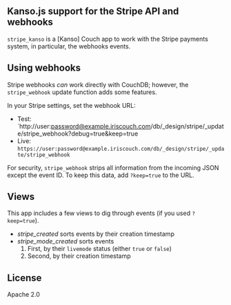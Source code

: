 ## Kanso.js support for the Stripe API and webhooks

`stripe_kanso` is a [Kanso] Couch app to work with the Stripe payments system, in particular, the webhooks events.

## Using webhooks

Stripe webhooks *can* work directly with CouchDB; however, the `stripe_webhook` update function adds some features.

In your Stripe settings, set the webhook URL:

* Test: `http://user:password@example.iriscouch.com/db/_design/stripe/_update/stripe_webhook?debug=true&keep=true
* Live: `https://user:password@example.iriscouch.com/db/_design/stripe/_update/stripe_webhook`

For security, `stripe_webhook` strips all information from the incoming JSON except the event ID. To keep this data, add `?keep=true` to the URL.

## Views

This app includes a few views to dig through events (if you used `?keep=true`).

* *stripe_created* sorts events by their creation timestamp
* *stripe_mode_created* sorts events
  1. First, by their `livemode` status (either `true` or `false`)
  2. Second, by their creation timestamp

## License

Apache 2.0
